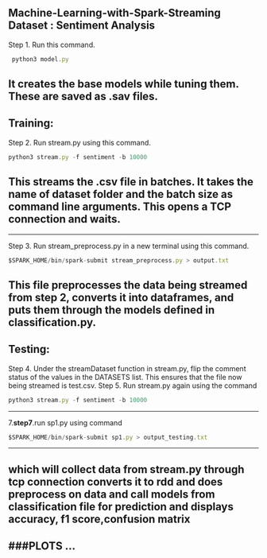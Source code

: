 Machine-Learning-with-Spark-Streaming 
**Dataset** : **Sentiment Analysis**
---
Step 1. Run this command.  
```Javascript
 python3 model.py
```
It creates the base models while tuning them. These are saved as .sav files.
---
Training:
---
Step 2. Run stream.py using this command.
```Javascript
python3 stream.py -f sentiment -b 10000 
```
This streams the .csv file in batches. It takes the name of dataset folder and the batch size as command line arguments. This opens a TCP connection and waits.
---
---
Step 3. Run stream_preprocess.py in a new terminal using this command. 
```Javascript
$SPARK_HOME/bin/spark-submit stream_preprocess.py > output.txt
```
This file preprocesses the data being streamed from step 2, converts it into dataframes, and puts them through the models defined in classification.py.
---
Testing:
---
Step 4. Under the streamDataset function in stream.py, flip the comment status of the values in the DATASETS list. This ensures that the file now being streamed is test.csv.
Step 5. Run stream.py again using the command
```Javascript
python3 stream.py -f sentiment -b 10000 
```
---
7.**step7**.run sp1.py using command 
```Javascript
$SPARK_HOME/bin/spark-submit sp1.py > output_testing.txt
```
---
which will collect data from stream.py through tcp connection converts it to rdd and does preprocess on data and call models from classification file for prediction and displays accuracy, f1 score,confusion matrix
---
###PLOTS
...
---
